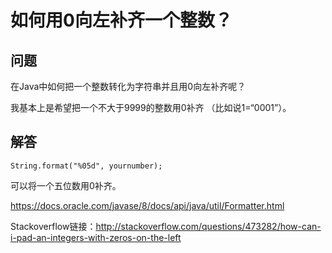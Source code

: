 # 如何用0向左补齐一个整数？

## 问题

在Java中如何把一个整数转化为字符串并且用0向左补齐呢？

我基本上是希望把一个不大于9999的整数用0补齐 （比如说1=“0001”）。

## 解答

    String.format("%05d", yournumber);

可以将一个五位数用0补齐。


https://docs.oracle.com/javase/8/docs/api/java/util/Formatter.html

Stackoverflow链接：http://stackoverflow.com/questions/473282/how-can-i-pad-an-integers-with-zeros-on-the-left
